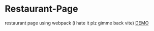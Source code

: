 # Restaurant-Page
restaurant page using webpack (i hate it plz gimme back vite)
<a href = "https://darknoriss.github.io/Restaurant-Page/"/> DEMO </a>
